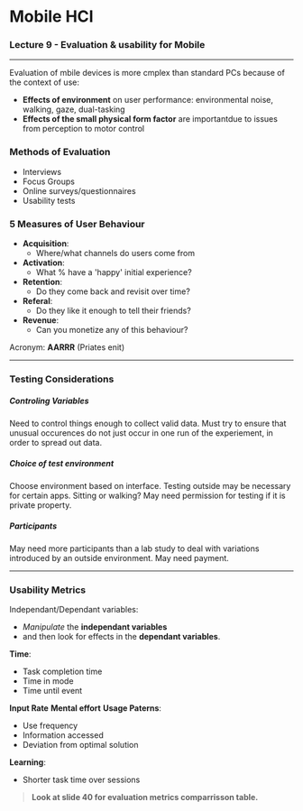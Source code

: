 # Mobile HCI
### Lecture 9 - Evaluation & usability for Mobile
---
Evaluation of mbile devices is more cmplex than standard PCs because of the context of use:
- **Effects of environment** on user performance: environmental noise, walking, gaze, dual-tasking
- **Effects of the small physical form factor** are importantdue to issues from perception to motor control

### Methods of Evaluation
- Interviews
- Focus Groups
- Online surveys/questionnaires
- Usability tests

### 5 Measures of User Behaviour

- **Acquisition**: 
    - Where/what channels do users come from
- **Activation**:
    - What % have a 'happy' initial experience?
- **Retention**:
    - Do they come back and revisit over time?
- **Referal**:
    - Do they like it enough to tell their friends?
- **Revenue**:
    - Can you monetize any of this behaviour?

Acronym: **AARRR** (Priates enit)

---
### Testing Considerations

##### Controling Variables

Need to control things enough to collect valid data. Must try to ensure that unusual occurences do not just occur in one run of the experiement, in order to spread out data.

##### Choice of test environment

Choose environment based on interface. Testing outside may be necessary for certain apps. Sitting or walking? May need permission for testing if it is private property.

##### Participants

May need more participants than a lab study to deal with variations introduced by an outside environment. May need payment.

---

### Usability Metrics

Independant/Dependant variables:
- *Manipulate* the **independant variables**
- and then look for effects in the **dependant variables**.

**Time**:
- Task completion time
- Time in mode
- Time until event

**Input Rate**
**Mental effort**
**Usage Paterns**:
- Use frequency
- Information accessed
- Deviation from optimal solution

**Learning**:
- Shorter task time over sessions

> **Look at slide 40 for evaluation metrics comparrisson table.**

